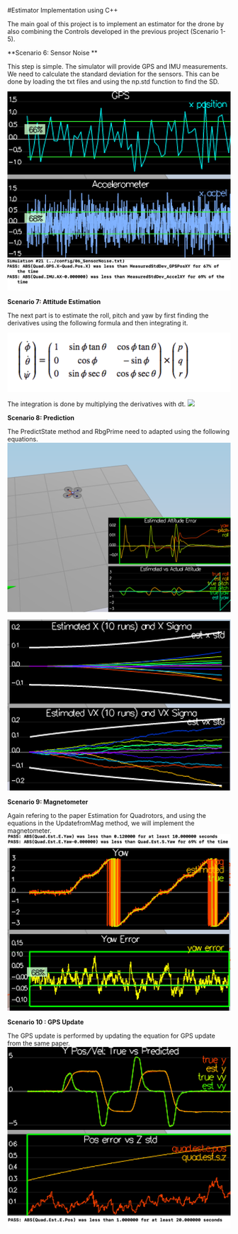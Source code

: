 #Estimator Implementation using C++

The main goal of this project is to implement an estimator for the drone by also combining the Controls developed in the previous project (Scenario 1-5).

**Scenario 6: Sensor Noise **

This step is simple. The simulator will provide GPS and IMU measurements. We need to calculate the standard deviation for the sensors. This can be done by loading the txt files and using the np.std function to find the SD. 

![](/images/Scene6.png)
![](/images/scene6_2.png)


**Scenario 7: Attitude Estimation**

The next part is to estimate the roll, pitch and yaw by first finding the derivatives using the following formula and then integrating it. 

![](/images/Scene7.png)

The integration is done by multiplying the derivatives with dt. 
![](/images/sene7.png)

**Scenario 8: Prediction**

The PredictState method and RbgPrime need to adapted using the following equations. 
![](/images/scen7_2.png)

![](/images/scen7_3.png)

**Scenario 9: Magnetometer**

Again refering to the paper Estimation for Quadrotors, and using the equations in the UpdatefromMag method, we will implement the magnetometer. 
![](/images/Scene8.png)
![](/images/Scene8_2.png)


**Scenario 10 : GPS Update**

The GPS update is performed by updating the equation for GPS update from the same paper. 
![](/images/Scene9.png)
![](/images/Scene9_2.png)
